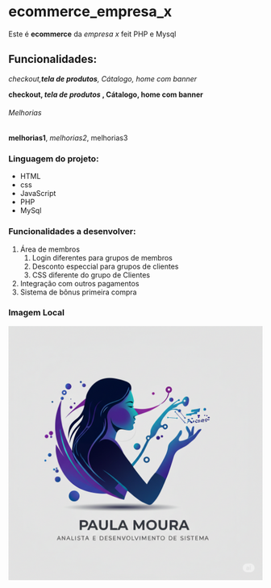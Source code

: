 # ecommerce_empresa_x
Este é **ecommerce** da *empresa x* feit PHP e Mysql

## Funcionalidades:
_checkout,**tela de produtos**, Cátalogo, home com banner_

**checkout, _tela de produtos_ , Cátalogo, home com banner**

###### Melhorias
__melhorias1__, _melhorias2_, melhorias3

### Linguagem do projeto:

* HTML
* css
* JavaScript
* PHP
* MySql

### Funcionalidades a desenvolver:

1. Área de membros
   1. Login diferentes para grupos de membros
   2. Desconto especcial para grupos de clientes
   3. CSS diferente do grupo de Clientes
2. Integração com outros pagamentos
3. Sistema de bônus primeira compra

### Imagem Local
![Logo Da Paula](img/Gemini_Generated_Image_cxjp21cxjp21cxjp.png)